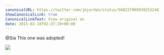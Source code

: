 ```yaml
---
canonicalURL: https://twitter.com/jmjordan/status/568237909939253248
ShowCanonicalLink: true
CanonicalLinkText: View original on
date: 2015-02-19T02:37:29+00:00
---
```

@Sia This one was adopted!

![](/images/568237909939253248-B-LJXimIgAAbknx.jpg)